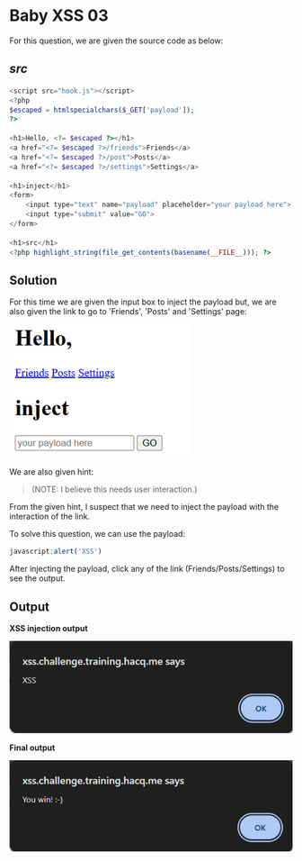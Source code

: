 # Baby XSS 03

For this question, we are given the source code as below:

## ***src***

```php
<script src="hook.js"></script>
<?php
$escaped = htmlspecialchars($_GET['payload']);
?>

<h1>Hello, <?= $escaped ?></h1>
<a href="<?= $escaped ?>/friends">Friends</a>
<a href="<?= $escaped ?>/post">Posts</a>
<a href="<?= $escaped ?>/settings">Settings</a>

<h1>inject</h1>
<form>
    <input type="text" name="payload" placeholder="your payload here">
    <input type="submit" value="GO">
</form>

<h1>src</h1>
<?php highlight_string(file_get_contents(basename(__FILE__))); ?>
```
## Solution

For this time we are given the input box to inject the payload but, we are also given the link to go to 'Friends', 'Posts' and 'Settings' page:

![img](../Baby_XSS_03/page.png)

We are also given hint:

> (NOTE: I believe this needs user interaction.)

From the given hint, I suspect that we need to inject the payload with the interaction of the link.

To solve this question, we can use the payload:
```javascript
javascript:alert('XSS')
```
After injecting the payload, click any of the link (Friends/Posts/Settings) to see the output.

## Output

**XSS injection output**

![img](../Baby_XSS_03/outputxss.png)

**Final output**

![img](../Baby_XSS_03/outputfinal.png)